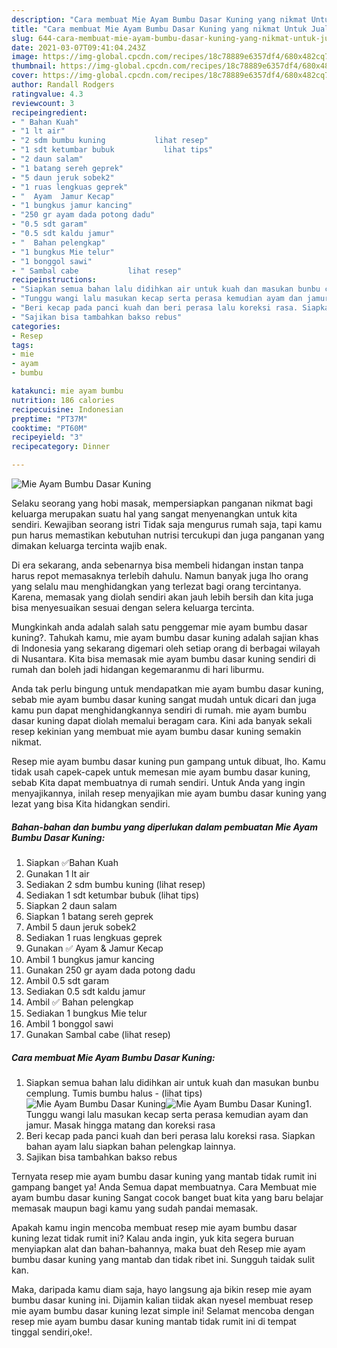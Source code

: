 ```yaml
---
description: "Cara membuat Mie Ayam Bumbu Dasar Kuning yang nikmat Untuk Jualan"
title: "Cara membuat Mie Ayam Bumbu Dasar Kuning yang nikmat Untuk Jualan"
slug: 644-cara-membuat-mie-ayam-bumbu-dasar-kuning-yang-nikmat-untuk-jualan
date: 2021-03-07T09:41:04.243Z
image: https://img-global.cpcdn.com/recipes/18c78889e6357df4/680x482cq70/mie-ayam-bumbu-dasar-kuning-foto-resep-utama.jpg
thumbnail: https://img-global.cpcdn.com/recipes/18c78889e6357df4/680x482cq70/mie-ayam-bumbu-dasar-kuning-foto-resep-utama.jpg
cover: https://img-global.cpcdn.com/recipes/18c78889e6357df4/680x482cq70/mie-ayam-bumbu-dasar-kuning-foto-resep-utama.jpg
author: Randall Rodgers
ratingvalue: 4.3
reviewcount: 3
recipeingredient:
- " Bahan Kuah"
- "1 lt air"
- "2 sdm bumbu kuning           lihat resep"
- "1 sdt ketumbar bubuk           lihat tips"
- "2 daun salam"
- "1 batang sereh geprek"
- "5 daun jeruk sobek2"
- "1 ruas lengkuas geprek"
- "  Ayam  Jamur Kecap"
- "1 bungkus jamur kancing"
- "250 gr ayam dada potong dadu"
- "0.5 sdt garam"
- "0.5 sdt kaldu jamur"
- "  Bahan pelengkap"
- "1 bungkus Mie telur"
- "1 bonggol sawi"
- " Sambal cabe           lihat resep"
recipeinstructions:
- "Siapkan semua bahan lalu didihkan air untuk kuah dan masukan bunbu cemplung. Tumis bumbu halus           (lihat tips)"
- "Tunggu wangi lalu masukan kecap serta perasa kemudian ayam dan jamur. Masak hingga matang dan koreksi rasa"
- "Beri kecap pada panci kuah dan beri perasa lalu koreksi rasa. Siapkan bahan ayam lalu siapkan bahan pelengkap lainnya."
- "Sajikan bisa tambahkan bakso rebus"
categories:
- Resep
tags:
- mie
- ayam
- bumbu

katakunci: mie ayam bumbu 
nutrition: 186 calories
recipecuisine: Indonesian
preptime: "PT37M"
cooktime: "PT60M"
recipeyield: "3"
recipecategory: Dinner

---
```



![Mie Ayam Bumbu Dasar Kuning](https://img-global.cpcdn.com/recipes/18c78889e6357df4/680x482cq70/mie-ayam-bumbu-dasar-kuning-foto-resep-utama.jpg)

Selaku seorang yang hobi masak, mempersiapkan panganan nikmat bagi keluarga merupakan suatu hal yang sangat menyenangkan untuk kita sendiri. Kewajiban seorang istri Tidak saja mengurus rumah saja, tapi kamu pun harus memastikan kebutuhan nutrisi tercukupi dan juga panganan yang dimakan keluarga tercinta wajib enak.

Di era  sekarang, anda sebenarnya bisa membeli hidangan instan tanpa harus repot memasaknya terlebih dahulu. Namun banyak juga lho orang yang selalu mau menghidangkan yang terlezat bagi orang tercintanya. Karena, memasak yang diolah sendiri akan jauh lebih bersih dan kita juga bisa menyesuaikan sesuai dengan selera keluarga tercinta. 



Mungkinkah anda adalah salah satu penggemar mie ayam bumbu dasar kuning?. Tahukah kamu, mie ayam bumbu dasar kuning adalah sajian khas di Indonesia yang sekarang digemari oleh setiap orang di berbagai wilayah di Nusantara. Kita bisa memasak mie ayam bumbu dasar kuning sendiri di rumah dan boleh jadi hidangan kegemaranmu di hari liburmu.

Anda tak perlu bingung untuk mendapatkan mie ayam bumbu dasar kuning, sebab mie ayam bumbu dasar kuning sangat mudah untuk dicari dan juga kamu pun dapat menghidangkannya sendiri di rumah. mie ayam bumbu dasar kuning dapat diolah memalui beragam cara. Kini ada banyak sekali resep kekinian yang membuat mie ayam bumbu dasar kuning semakin nikmat.

Resep mie ayam bumbu dasar kuning pun gampang untuk dibuat, lho. Kamu tidak usah capek-capek untuk memesan mie ayam bumbu dasar kuning, sebab Kita dapat membuatnya di rumah sendiri. Untuk Anda yang ingin menyajikannya, inilah resep menyajikan mie ayam bumbu dasar kuning yang lezat yang bisa Kita hidangkan sendiri.

<!--inarticleads1-->

##### Bahan-bahan dan bumbu yang diperlukan dalam pembuatan Mie Ayam Bumbu Dasar Kuning:

1. Siapkan  ✅Bahan Kuah
1. Gunakan 1 lt air
1. Sediakan 2 sdm bumbu kuning           (lihat resep)
1. Sediakan 1 sdt ketumbar bubuk           (lihat tips)
1. Siapkan 2 daun salam
1. Siapkan 1 batang sereh geprek
1. Ambil 5 daun jeruk sobek2
1. Sediakan 1 ruas lengkuas geprek
1. Gunakan  ✅ Ayam &amp; Jamur Kecap
1. Ambil 1 bungkus jamur kancing
1. Gunakan 250 gr ayam dada potong dadu
1. Ambil 0.5 sdt garam
1. Sediakan 0.5 sdt kaldu jamur
1. Ambil  ✅ Bahan pelengkap
1. Sediakan 1 bungkus Mie telur
1. Ambil 1 bonggol sawi
1. Gunakan  Sambal cabe           (lihat resep)




<!--inarticleads2-->

##### Cara membuat Mie Ayam Bumbu Dasar Kuning:

1. Siapkan semua bahan lalu didihkan air untuk kuah dan masukan bunbu cemplung. Tumis bumbu halus -           (lihat tips)
<img src="https://img-global.cpcdn.com/steps/b49234eec4ef02ee/160x128cq70/mie-ayam-bumbu-dasar-kuning-langkah-memasak-1-foto.jpg" alt="Mie Ayam Bumbu Dasar Kuning"><img src="https://img-global.cpcdn.com/steps/ea76817e83b56267/160x128cq70/mie-ayam-bumbu-dasar-kuning-langkah-memasak-1-foto.jpg" alt="Mie Ayam Bumbu Dasar Kuning">1. Tunggu wangi lalu masukan kecap serta perasa kemudian ayam dan jamur. Masak hingga matang dan koreksi rasa
1. Beri kecap pada panci kuah dan beri perasa lalu koreksi rasa. Siapkan bahan ayam lalu siapkan bahan pelengkap lainnya.
1. Sajikan bisa tambahkan bakso rebus




Ternyata resep mie ayam bumbu dasar kuning yang mantab tidak rumit ini gampang banget ya! Anda Semua dapat membuatnya. Cara Membuat mie ayam bumbu dasar kuning Sangat cocok banget buat kita yang baru belajar memasak maupun bagi kamu yang sudah pandai memasak.

Apakah kamu ingin mencoba membuat resep mie ayam bumbu dasar kuning lezat tidak rumit ini? Kalau anda ingin, yuk kita segera buruan menyiapkan alat dan bahan-bahannya, maka buat deh Resep mie ayam bumbu dasar kuning yang mantab dan tidak ribet ini. Sungguh taidak sulit kan. 

Maka, daripada kamu diam saja, hayo langsung aja bikin resep mie ayam bumbu dasar kuning ini. Dijamin kalian tiidak akan nyesel membuat resep mie ayam bumbu dasar kuning lezat simple ini! Selamat mencoba dengan resep mie ayam bumbu dasar kuning mantab tidak rumit ini di tempat tinggal sendiri,oke!.

